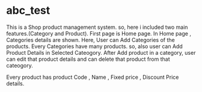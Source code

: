 # abc_test

This is a Shop product management system. so, here i included two main features.(Category and Product).
First page is Home page. In Home page , Categories details are shown.
Here, User can Add Categories of the products. Every Categories have many products. so, also user can  Add Product Details in Selected Cateogory.
After Add product in a category, user can edit that product details and can delete that product from that cateogory.

Every product has product Code , Name , Fixed price , Discount Price details.
 
